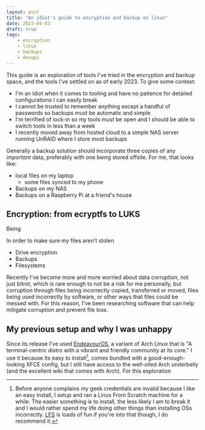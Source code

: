 ```yaml
---
layout: post
title: "An idiot's guide to encryption and backup on linux"
date: 2023-04-03
draft: true
tags:
    - encryption
    - linux
    - backups
    - devops
---
```


This guide is an exploration of tools I've tried in the encryption and backup space, and the tools I've settled on as of early 2023. To give some context:

- I'm an idiot when it comes to tooling and have no patience for detailed configurations I can easily break
- I cannot be trusted to remember anything except a handful of passwords so backups must be automatic and simple
- I'm terrified of lock-in so my tools must be open and I should be able to switch tools in less than a week
- I recently moved away from hosted cloud to a simple NAS server running UnRAID where I store most backups

Generally a backup solution should incorporate three copies of any *important* data, preferably with one being stored offsite. For me, that looks like:

- local files on my laptop
  - some files synced to my phone
- Backups on my NAS
- Backups on a Raspberry Pi at a friend's house

## Encryption: from ecryptfs to LUKS

Being

In order to make sure my files aren't stolen 


- Drive encryption
- Backups
- Filesystems

Recently I've become more and more worried about data corruption, not just bitrot, which is rare enough to not be a risk for me personally, but corruption through files being incorrectly copied, transferred or moved, files being used incorrectly by software, or other ways that files could be messed with. For this reason, I've been researching software that can help mitigate corruption and prevent file loss. 

## My previous setup and why I was unhappy

Since its release I've used [EndeavourOS](https://endeavouros.com/), a variant of Arch Linux that is "A terminal-centric distro with a vibrant and friendly community at its core." I use it because its easy to install[^lfs], comes bundled with a good-enough-looking XFCE config, but I still have access to the well-oiled Arch underbelly (and the excellent wiki that comes with Arch). For this exploration 

[^lfs]: Before anyone complains my geek credentials are invalid because I like an easy install, I setup and ran a Linux From Scratch machine for a while. The easier something is to install, the less likely I am to break it and I would rather spend my life doing other things than installing OSs incorrectly. [LFS](https://www.linuxfromscratch.org/) is loads of fun if you're into that though, I do recommend it.
